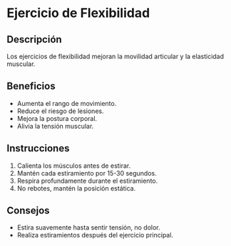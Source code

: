 # Ejercicio de Flexibilidad

## Descripción
Los ejercicios de flexibilidad mejoran la movilidad articular y la elasticidad muscular.

## Beneficios
- Aumenta el rango de movimiento.
- Reduce el riesgo de lesiones.
- Mejora la postura corporal.
- Alivia la tensión muscular.

## Instrucciones
1. Calienta los músculos antes de estirar.
2. Mantén cada estiramiento por 15-30 segundos.
3. Respira profundamente durante el estiramiento.
4. No rebotes, mantén la posición estática.

## Consejos
- Estira suavemente hasta sentir tensión, no dolor.
- Realiza estiramientos después del ejercicio principal.
